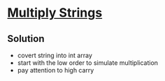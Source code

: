 # [Multiply Strings](https://leetcode.com/problems/multiply-strings/)
## Solution
* covert string into int array
* start with the low order to simulate multiplication
* pay attention to high carry
